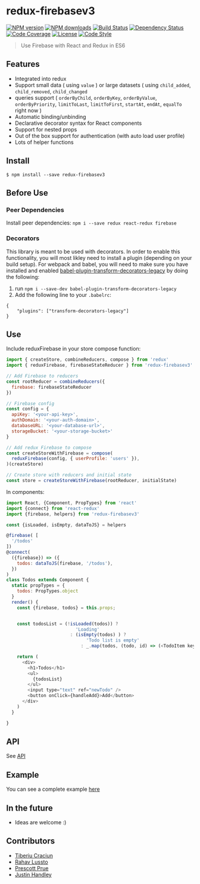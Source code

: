 # redux-firebasev3

[![NPM version][npm-image]][npm-url]
[![NPM downloads][npm-downloads-image]][npm-url]
[![Build Status][travis-image]][travis-url]
[![Dependency Status][daviddm-image]][daviddm-url]
[![Code Coverage][coverage-image]][coverage-url]
[![License][license-image]][license-url]
[![Code Style][code-style-image]][code-style-url]

> Use Firebase with React and Redux in ES6

## Features
- Integrated into redux
- Support small data ( using `value` ) or large datasets ( using `child_added`, `child_removed`, `child_changed`
- queries support ( `orderByChild`, `orderByKey`, `orderByValue`, `orderByPriority`, `limitToLast`, `limitToFirst`, `startAt`, `endAt`, `equalTo` right now )
- Automatic binding/unbinding
- Declarative decorator syntax for React components
- Support for nested props
- Out of the box support for authentication (with auto load user profile)
- Lots of helper functions

## Install
```
$ npm install --save redux-firebasev3
```

## Before Use

### Peer Dependencies

Install peer dependencies: `npm i --save redux react-redux firebase`

### Decorators
This library is meant to be used with decorators. In order to enable this functionality, you will most likley need to install a plugin (depending on your build setup). For webpack and babel, you will need to make sure you have installed and enabled  [babel-plugin-transform-decorators-legacy](https://github.com/loganfsmyth/babel-plugin-transform-decorators-legacy) by doing the following:

1. run `npm i --save-dev babel-plugin-transform-decorators-legacy`
2. Add the following line to your `.babelrc`:
```
{
    "plugins": ["transform-decorators-legacy"]
}
```



## Use

Include reduxFirebase in your store compose function:


```javascript
import { createStore, combineReducers, compose } from 'redux'
import { reduxFirebase, firebaseStateReducer } from 'redux-firebasev3'

// Add Firebase to reducers
const rootReducer = combineReducers({
  firebase: firebaseStateReducer
})

// Firebase config
const config = {
  apiKey: '<your-api-key>',
  authDomain: '<your-auth-domain>',
  databaseURL: '<your-database-url>',
  storageBucket: '<your-storage-bucket>'
}

// Add redux Firebase to compose
const createStoreWithFirebase = compose(
  reduxFirebase(config, { userProfile: 'users' }),
)(createStore)

// Create store with reducers and initial state
const store = createStoreWithFirebase(rootReducer, initialState)
```

In components:
```javascript
import React, {Component, PropTypes} from 'react'
import {connect} from 'react-redux'
import {firebase, helpers} from 'redux-firebasev3'

const {isLoaded, isEmpty, dataToJS} = helpers

@firebase( [
  '/todos'
])
@connect(
  ({firebase}) => ({
    todos: dataToJS(firebase, '/todos'),
  })
)
class Todos extends Component {
  static propTypes = {
    todos: PropTypes.object
  }
  render() {
    const {firebase, todos} = this.props;


    const todosList = (!isLoaded(todos)) ?
                          'Loading'
                        : (isEmpty(todos) ) ?
                              'Todo list is empty'
                            : _.map(todos, (todo, id) => (<TodoItem key={id} id={id} todo={todo}/>) )

    return (
      <div>
        <h1>Todos</h1>
        <ul>
          {todosList}
        </ul>
        <input type="text" ref="newTodo" />
        <button onClick={handleAdd}>Add</button>
      </div>
    )
  }

}

```

## API
See [API](API.md)

## Example
You can see a complete example [here](example)

## In the future
- Ideas are welcome :)

## Contributors
- [Tiberiu Craciun](https://github.com/tiberiuc)
- [Rahav Lussto](https://github.com/RahavLussato)
- [Prescott Prue](https://github.com/prescottprue)
- [Justin Handley](https://github.com/justinhandley)

[npm-image]: https://img.shields.io/npm/v/redux-firebasev3.svg?style=flat-square
[npm-url]: https://npmjs.org/package/redux-firebasev3
[npm-downloads-image]: https://img.shields.io/npm/dm/redux-firebasev3.svg?style=flat-square
[travis-image]: https://img.shields.io/travis/prescottprue/redux-firebasev3/master.svg?style=flat-square
[travis-url]: https://travis-ci.org/prescottprue/redux-firebasev3
[daviddm-image]: https://img.shields.io/david/prescottprue/redux-firebasev3.svg?style=flat-square
[daviddm-url]: https://david-dm.org/prescottprue/redux-firebasev3
[climate-image]: https://img.shields.io/codeclimate/github/prescottprue/redux-firebasev3.svg?style=flat-square
[climate-url]: https://codeclimate.com/github/prescottprue/redux-firebasev3
[coverage-image]: https://img.shields.io/codecov/c/github/prescottprue/redux-firebasev3.svg?style=flat-square
[coverage-url]: https://codecov.io/gh/prescottprue/redux-firebasev3
[license-image]: https://img.shields.io/npm/l/redux-firebasev3.svg?style=flat-square
[license-url]: https://github.com/prescottprue/redux-firebasev3/blob/master/LICENSE
[code-style-image]: https://img.shields.io/badge/code%20style-standard-brightgreen.svg?style=flat-square
[code-style-url]: http://standardjs.com/

[gitter-image]: https://img.shields.io/gitter/room/nwjs/nw.js.svg?style=flat-square
[gitter-url]: https://gitter.im/prescottprue/redux-firebasev3
